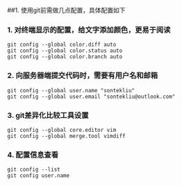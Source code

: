 ##1. 使用git前需做几点配置，具体配置如下
### 1. 对终端显示的配置，给文字添加颜色，更易于阅读
	git config --global color.diff auto
	git config --global color.status auto
	git config --global color.branch auto
### 2. 向服务器端提交代码时，需要有用户名和邮箱
	git config --global user.name "sontekliu"
	git config --global user.email "sontekliu@outlook.com"
### 3. git差异化比较工具设置
	git config --global core.editor vim
	git config --global merge.tool vimdiff

### 4. 配置信息查看
	git config --list
	git config user.name

